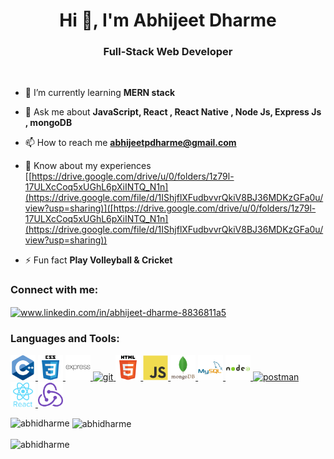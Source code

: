 <h1 align="center">Hi 👋, I'm Abhijeet Dharme</h1>
<h3 align="center">Full-Stack Web Developer</h3>

<!-- <p align="left"> <img src="https://komarev.com/ghpvc/?username=abhidharme&label=Profile%20views&color=0e75b6&style=flat" alt="abhidharme" /> </p> -->

<p align="left"> <a href="https://twitter.com/" target="blank"><img src="https://img.shields.io/twitter/follow/?logo=twitter&style=for-the-badge" alt="" /></a> </p>

- 🌱 I’m currently learning **MERN stack**

- 💬 Ask me about **JavaScript, React , React Native , Node Js, Express Js , mongoDB**

- 📫 How to reach me **abhijeetpdharme@gmail.com**

- 📄 Know about my experiences [[https://drive.google.com/drive/u/0/folders/1z79l-17ULXcCoq5xUGhL6pXiINTQ_N1n](https://drive.google.com/file/d/1IShjflXFudbvvrQkiV8BJ36MDKzGFa0u/view?usp=sharing)]([https://drive.google.com/drive/u/0/folders/1z79l-17ULXcCoq5xUGhL6pXiINTQ_N1n](https://drive.google.com/file/d/1IShjflXFudbvvrQkiV8BJ36MDKzGFa0u/view?usp=sharing))

- ⚡ Fun fact **Play Volleyball & Cricket**

<h3 align="left">Connect with me:</h3>
<p align="left">
<a href="https://www.linkedin.com/in/abhijeet-dharme-8836811a5/" target="blank"><img align="center" src="https://raw.githubusercontent.com/rahuldkjain/github-profile-readme-generator/master/src/images/icons/Social/linked-in-alt.svg" alt="www.linkedin.com/in/abhijeet-dharme-8836811a5" height="30" width="40" /></a>
</p>

<h3 align="left">Languages and Tools:</h3>
<p align="left"> <a href="https://www.w3schools.com/cpp/" target="_blank" rel="noreferrer"> <img src="https://raw.githubusercontent.com/devicons/devicon/master/icons/cplusplus/cplusplus-original.svg" alt="cplusplus" width="40" height="40"/> </a> <a href="https://www.w3schools.com/css/" target="_blank" rel="noreferrer"> <img src="https://raw.githubusercontent.com/devicons/devicon/master/icons/css3/css3-original-wordmark.svg" alt="css3" width="40" height="40"/> </a> <a href="https://expressjs.com" target="_blank" rel="noreferrer"> <img src="https://raw.githubusercontent.com/devicons/devicon/master/icons/express/express-original-wordmark.svg" alt="express" width="40" height="40"/> </a> <a href="https://git-scm.com/" target="_blank" rel="noreferrer"> <img src="https://www.vectorlogo.zone/logos/git-scm/git-scm-icon.svg" alt="git" width="40" height="40"/> </a> <a href="https://www.w3.org/html/" target="_blank" rel="noreferrer"> <img src="https://raw.githubusercontent.com/devicons/devicon/master/icons/html5/html5-original-wordmark.svg" alt="html5" width="40" height="40"/> </a> <a href="https://developer.mozilla.org/en-US/docs/Web/JavaScript" target="_blank" rel="noreferrer"> <img src="https://raw.githubusercontent.com/devicons/devicon/master/icons/javascript/javascript-original.svg" alt="javascript" width="40" height="40"/> </a> <a href="https://www.mongodb.com/" target="_blank" rel="noreferrer"> <img src="https://raw.githubusercontent.com/devicons/devicon/master/icons/mongodb/mongodb-original-wordmark.svg" alt="mongodb" width="40" height="40"/> </a> <a href="https://www.mysql.com/" target="_blank" rel="noreferrer"> <img src="https://raw.githubusercontent.com/devicons/devicon/master/icons/mysql/mysql-original-wordmark.svg" alt="mysql" width="40" height="40"/> </a> <a href="https://nodejs.org" target="_blank" rel="noreferrer"> <img src="https://raw.githubusercontent.com/devicons/devicon/master/icons/nodejs/nodejs-original-wordmark.svg" alt="nodejs" width="40" height="40"/> </a> <a href="https://postman.com" target="_blank" rel="noreferrer"> <img src="https://www.vectorlogo.zone/logos/getpostman/getpostman-icon.svg" alt="postman" width="40" height="40"/> </a> <a href="https://reactjs.org/" target="_blank" rel="noreferrer"> <img src="https://raw.githubusercontent.com/devicons/devicon/master/icons/react/react-original-wordmark.svg" alt="react" width="40" height="40"/> </a> <a href="https://redux.js.org" target="_blank" rel="noreferrer"> <img src="https://raw.githubusercontent.com/devicons/devicon/master/icons/redux/redux-original.svg" alt="redux" width="40" height="40"/> </a> </p>

<p><img align="left" src="https://github-readme-stats.vercel.app/api/top-langs?username=abhidharme&show_icons=true&locale=en&layout=compact" alt="abhidharme" /></p>

<p>&nbsp;<img align="center" src="https://github-readme-stats.vercel.app/api?username=abhidharme&show_icons=true&locale=en" alt="abhidharme" /></p>

<p><img align="center" src="https://github-readme-streak-stats.herokuapp.com/?user=abhidharme&" alt="abhidharme" /></p>
